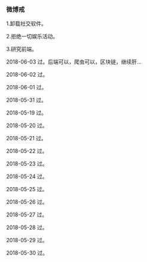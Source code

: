 ### 微博戒

1.卸载社交软件。

2.拒绝一切娱乐活动。

3.研究前端。

2018-06-03 过。后端可以，爬虫可以，区块链，继续肝...

2018-06-02 过。

2018-06-01 过。

2018-05-31 过。

2018-05-19 过。
             
2018-05-20 过。

2018-05-21 过。

2018-05-22 过。

2018-05-23 过。

2018-05-24 过。

2018-05-25 过。

2018-05-26 过。

2018-05-27 过。 

2018-05-28 过。 

2018-05-29 过。 

2018-05-30 过。

